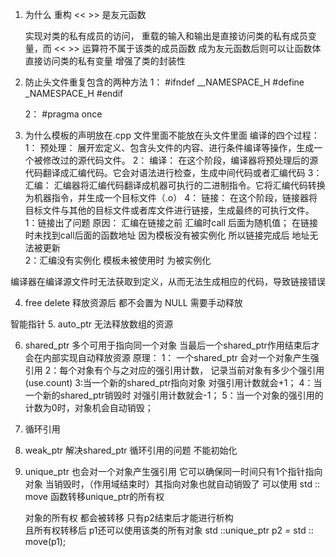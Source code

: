 1. 为什么 重构 <<  >>  是友元函数 

    实现对类的私有成员的访问， 重载的输入和输出是直接访问类的私有成员变量，而 << >> 运算符不属于该类的成员函数 
    成为友元函数后则可以让函数体直接访问类的私有变量 增强了类的封装性  

2. 防止头文件重复包含的两种方法
    1： #ifndef __NAMESPACE_H
       #define _NAMESPACE_H
       #endif

    2： #pragma once



3. 为什么模板的声明放在.cpp 文件里面不能放在头文件里面
    编译的四个过程： 
    1： 预处理： 展开宏定义、包含头文件的内容、进行条件编译等操作，生成一个被修改过的源代码文件。
    2： 编译：  在这个阶段，编译器将预处理后的源代码翻译成汇编代码。它会对语法进行检查，生成中间代码或者汇编代码
    3： 汇编：  汇编器将汇编代码翻译成机器可执行的二进制指令。它将汇编代码转换为机器指令，并生成一个目标文件（.o）
    4： 链接：  在这个阶段，链接器将目标文件与其他的目标文件或者库文件进行链接，生成最终的可执行文件。  
1：链接出了问题 原因： 
    汇编在链接之前  汇编时call 后面为随机值； 在链接时未找到call后面的函数地址  因为模板没有被实例化  所以链接完成后 地址无法被更新  
2：汇编没有实例化 模板未被使用时 为被实例化

编译器在编译源文件时无法获取到定义，从而无法生成相应的代码，导致链接错误



4. free delete 释放资源后 都不会置为 NULL 需要手动释放  

智能指针 
5. auto_ptr 无法释放数组的资源

6. shared_ptr 多个可用于指向同一个对象 当最后一个shared_ptr作用结束后才会在内部实现自动释放资源 
        原理：
            1： 一个shared_ptr 会对一个对象产生强引用
            2：每个对象有个与之对应的强引用计数， 记录当前对象有多少个强引用 (use.count)
            3:当一个新的shared_ptr指向对象 对强引用计数就会+1；
            4：当一个新的shared_ptr销毁时 对强引用计数就会-1；
            5：当一个对象的强引用的计数为0时，对象机会自动销毁；
7. 循环引用

8. weak_ptr 解决shared_ptr 循环引用的问题
    不能初始化 


9. unique_ptr 也会对一个对象产生强引用 它可以确保同一时间只有1个指针指向对象
        当销毁时，（作用域结束时）其指向对象也就自动销毁了
    可以使用 std :: move 函数转移unique_ptr的所有权

    对象的所有权 都会被转移  只有p2结束后才能进行析构  
    且所有权转移后 p1还可以使用该类的所有对象
    std ::unique_ptr<Person> p2 = std :: move(p1);